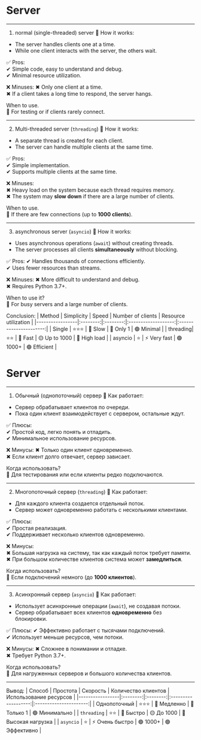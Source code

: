 # Server
---
  1. normal (single-threaded) server
📜 How it works:
- The server handles clients one at a time.  
- While one client interacts with the server, the others wait.  

✅ Pros:  
✔ Simple code, easy to understand and debug.  
✔ Minimal resource utilization.  

❌ Minuses: 
✖ Only one client at a time.  
✖ If a client takes a long time to respond, the server hangs.  

When to use.  
🔹 For testing or if clients rarely connect.  

---

  2. Multi-threaded server (`threading`)
📜 How it works:  
- A separate thread is created for each client.  
- The server can handle multiple clients at the same time.  

✅ Pros:  
✔ Simple implementation.  
✔ Supports multiple clients at the same time.  

❌ Minuses:  
✖ Heavy load on the system because each thread requires memory.  
✖ The system may **slow down** if there are a large number of clients.  

When to use.  
🔹 If there are few connections (up to **1000 clients**).  

---

  3. asynchronous server (`asyncio`)
📜 How it works:  
- Uses asynchronous operations (`await`) without creating threads.  
- The server processes all clients **simultaneously** without blocking.  

✅ Pros: 
✔ Handles thousands of connections efficiently.  
✔ Uses fewer resources than streams.  

❌ Minuses: 
✖ More difficult to understand and debug.  
✖ Requires Python 3.7+.  

When to use it?  
🔹 For busy servers and a large number of clients.  

 Conclusion:
| Method | Simplicity | Speed | Number of clients | Resource utilization |
|-----------------|:--------:|:--------:|:-------------------:|:----------------------:|
| Single   | ⭐⭐⭐  | 🐢 Slow        | 🔴 Only 1           | 🟢 Minimal |
| threading| ⭐⭐    | 🚀 Fast         | 🟡 Up to 1000        | 🔴 High load |
| asyncio  | ⭐       | ⚡ Very fast    | 🟢 1000+            | 🟢 Efficient |


# Server
---
  1. Обычный (однопоточный) сервер
📜 Как работает:
- Сервер обрабатывает клиентов по очереди.  
- Пока один клиент взаимодействует с сервером, остальные ждут.  

✅ Плюсы:  
✔ Простой код, легко понять и отладить.  
✔ Минимальное использование ресурсов.  

❌ Минусы: 
✖ Только один клиент одновременно.  
✖ Если клиент долго отвечает, сервер зависает.  

Когда использовать?  
🔹 Для тестирования или если клиенты редко подключаются.  

---

  2. Многопоточный сервер (`threading`)
📜 Как работает:  
- Для каждого клиента создается отдельный поток.  
- Сервер может одновременно работать с несколькими клиентами.  

✅ Плюсы:  
✔ Простая реализация.  
✔ Поддерживает несколько клиентов одновременно.  

❌ Минусы:  
✖ Большая нагрузка на систему, так как каждый поток требует памяти.  
✖ При большом количестве клиентов система может **замедлиться**.  

Когда использовать?  
🔹 Если подключений немного (до **1000 клиентов**).  

---

  3. Асинхронный сервер (`asyncio`)
📜 Как работает:  
- Использует асинхронные операции (`await`), не создавая потоки.  
- Сервер обрабатывает всех клиентов **одновременно** без блокировки.  

✅ Плюсы: 
✔ Эффективно работает с тысячами подключений.  
✔ Использует меньше ресурсов, чем потоки.  

❌ Минусы: 
✖ Сложнее в понимании и отладке.  
✖ Требует Python 3.7+.  

Когда использовать?  
🔹 Для нагруженных серверов и большого количества клиентов.  

---

 Вывод:
| Способ           | Простота | Скорость | Количество клиентов | Использование ресурсов |
|-----------------|:--------:|:--------:|:-------------------:|:----------------------:|
| Однопоточный    | ⭐⭐⭐  | 🐢 Медленно | 🔴 Только 1     | 🟢 Минимально        |
| `threading`     | ⭐⭐    | 🚀 Быстро  | 🟡 До 1000        | 🔴 Высокая нагрузка  |
| `asyncio`       | ⭐      | ⚡ Очень быстро | 🟢 1000+      | 🟢 Эффективно       |

